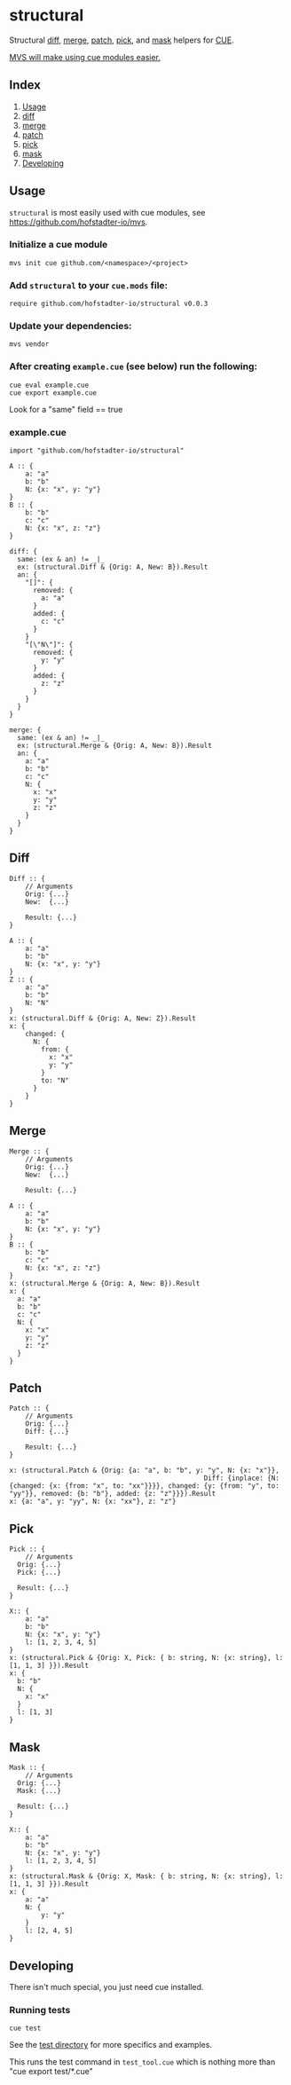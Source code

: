 # structural

Structural
[diff](#Diff),
[merge](#Merge),
[patch](#Patch),
[pick](#Pick),
and
[mask](#Mask) helpers for [CUE](https://cuelang.org).

[MVS will make using cue modules easier.](https://github.com/hofstadter-io/mvs)

## Index

1. [Usage](#Usage)
1. [diff](#Diff)
1. [merge](#Merge)
1. [patch](#Patch)
1. [pick](#Pick)
1. [mask](#Mask)
1. [Developing](#Developing)

## Usage

`structural` is most easily used with cue modules,
see https://github.com/hofstadter-io/mvs.

### Initialize a cue module

```
mvs init cue github.com/<namespace>/<project>
```

### Add `structural` to your `cue.mods` file:

```
require github.com/hofstadter-io/structural v0.0.3
```

### Update your dependencies:

```
mvs vendor
```

### After creating `example.cue` (see below) run the following:

```
cue eval example.cue
cue export example.cue
```

Look for a "same" field == true


### example.cue

```
import "github.com/hofstadter-io/structural"

A :: {
	a: "a"
	b: "b"
	N: {x: "x", y: "y"}
}
B :: {
	b: "b"
	c: "c"
	N: {x: "x", z: "z"}
}

diff: {
  same: (ex & an) != _|_
  ex: (structural.Diff & {Orig: A, New: B}).Result
  an: {
    "[]": {
      removed: {
        a: "a"
      }
      added: {
        c: "c"
      }
    }
    "[\"N\"]": {
      removed: {
        y: "y"
      }
      added: {
        z: "z"
      }
    }
  }
}

merge: {
  same: (ex & an) != _|_
  ex: (structural.Merge & {Orig: A, New: B}).Result
  an: {
    a: "a"
    b: "b"
    c: "c"
    N: {
      x: "x"
      y: "y"
      z: "z"
    }
  }
}
```

## Diff

```
Diff :: {
	// Arguments
	Orig: {...}
	New:  {...}

	Result: {...}
}
```

```
A :: {
	a: "a"
	b: "b"
	N: {x: "x", y: "y"}
}
Z :: {
	a: "a"
	b: "b"
	N: "N"
}
x: (structural.Diff & {Orig: A, New: Z}).Result
x: {
	changed: {
	  N: {
	    from: {
	      x: "x"
	      y: "y"
	    }
	    to: "N"
	  }
	}
}
```

## Merge

```
Merge :: {
	// Arguments
	Orig: {...}
	New:  {...}

	Result: {...}
```

```
A :: {
	a: "a"
	b: "b"
	N: {x: "x", y: "y"}
}
B :: {
	b: "b"
	c: "c"
	N: {x: "x", z: "z"}
}
x: (structural.Merge & {Orig: A, New: B}).Result
x: {
  a: "a"
  b: "b"
  c: "c"
  N: {
    x: "x"
    y: "y"
    z: "z"
  }
}
```

## Patch

```
Patch :: {
	// Arguments
	Orig: {...}
	Diff: {...}

	Result: {...}
}
```

```
x: (structural.Patch & {Orig: {a: "a", b: "b", y: "y", N: {x: "x"}},
												 Diff: {inplace: {N: {changed: {x: {from: "x", to: "xx"}}}}, changed: {y: {from: "y", to: "yy"}}, removed: {b: "b"}, added: {z: "z"}}}).Result
x: {a: "a", y: "yy", N: {x: "xx"}, z: "z"}
```

## Pick

```
Pick :: {
	// Arguments
  Orig: {...}
  Pick: {...}

  Result: {...}
}
```

```
X:: {
	a: "a"
	b: "b"
	N: {x: "x", y: "y"}
	l: [1, 2, 3, 4, 5]
}
x: (structural.Pick & {Orig: X, Pick: { b: string, N: {x: string}, l: [1, 1, 3] }}).Result
x: {
  b: "b"
  N: {
    x: "x"
  }
  l: [1, 3]
}
```

## Mask

```
Mask :: {
	// Arguments
  Orig: {...}
  Mask: {...}

  Result: {...}
}
```

```
X:: {
	a: "a"
	b: "b"
	N: {x: "x", y: "y"}
	l: [1, 2, 3, 4, 5]
}
x: (structural.Mask & {Orig: X, Mask: { b: string, N: {x: string}, l: [1, 1, 3] }}).Result
x: {
	a: "a"
	N: {
		y: "y"
	}
	l: [2, 4, 5]
}
```

## Developing

There isn't much special, you just need cue installed.

### Running tests

```
cue test
```

See the [test directory](./test)
for more specifics and examples.

This runs the test command in `test_tool.cue`
which is nothing more than "cue export test/*.cue"
